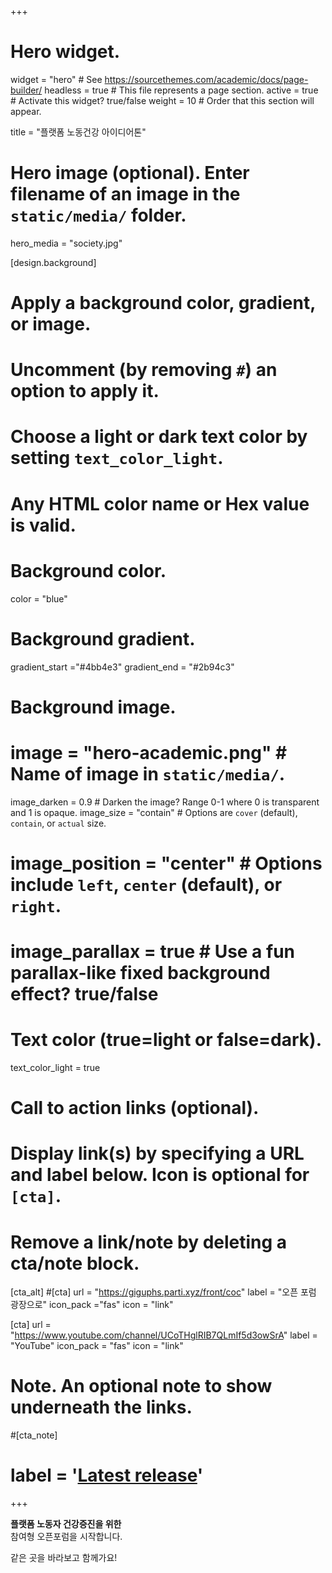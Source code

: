 +++
# Hero widget.
widget = "hero"  # See https://sourcethemes.com/academic/docs/page-builder/
headless = true  # This file represents a page section.
active = true  # Activate this widget? true/false
weight = 10  # Order that this section will appear.

title = "플랫폼 노동건강 아이디어톤"

# Hero image (optional). Enter filename of an image in the `static/media/` folder.
hero_media = "society.jpg"

[design.background]
  # Apply a background color, gradient, or image.
  #   Uncomment (by removing `#`) an option to apply it.
  #   Choose a light or dark text color by setting `text_color_light`.
  #   Any HTML color name or Hex value is valid.

  # Background color.
   color = "blue"
  
  # Background gradient.
  gradient_start ="#4bb4e3"
  gradient_end = "#2b94c3"
  
  # Background image.
  # image = "hero-academic.png"  # Name of image in `static/media/`.
   image_darken = 0.9  # Darken the image? Range 0-1 where 0 is transparent and 1 is opaque.
  image_size = "contain"  #  Options are `cover` (default), `contain`, or `actual` size.
  # image_position = "center"  # Options include `left`, `center` (default), or `right`.
  # image_parallax = true  # Use a fun parallax-like fixed background effect? true/false
  
  # Text color (true=light or false=dark).
  text_color_light = true

# Call to action links (optional).
#   Display link(s) by specifying a URL and label below. Icon is optional for `[cta]`.
#   Remove a link/note by deleting a cta/note block.

  
[cta_alt]
#[cta]
  url = "https://giguphs.parti.xyz/front/coc"
  label = "오픈 포럼 광장으로"
  icon_pack ="fas"
  icon = "link"

[cta]
  url = "https://www.youtube.com/channel/UCoTHglRIB7QLmIf5d3owSrA"
  label = "YouTube"
  icon_pack = "fas"
  icon = "link"
  
# Note. An optional note to show underneath the links.
#[cta_note]
#  label = '<a class="js-github-release" href="https://sourcethemes.com/academic/updates" data-repo="gcushen/hugo-academic">Latest release<!-- V --></a>'
+++

**플랫폼 노동자 건강증진을 위한** <br>
참여형 오픈포럼을 시작합니다.

같은 곳을 바라보고 함께가요!


